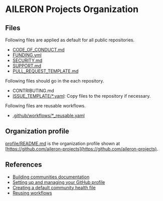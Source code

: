 # AILERON Projects Organization

## Files

Following files are applied as default for all public repositories.

- [CODE_OF_CONDUCT.md](CODE_OF_CONDUCT.md)
- [FUNDING.yml](FUNDING.yml)
- [SECURITY.md](SECURITY.md)
- [SUPPORT.md](SUPPORT.md)
- [PULL_REQUEST_TEMPLATE.md](PULL_REQUEST_TEMPLATE.md)

Following files should go in the each repository.

- CONTRIBUTING.md
- [ISSUE_TEMPLATE/*.yaml](ISSUE_TEMPLATE/): Copy files to the repository if necessary.

Following files are reusable workflows.

- [.github/workflows/*_reusable.yaml](.github/workflows/)

## Organization profile

[profile/README.md](profile/README.md) is the organization profile shown at [https://github.com/aileron-projects](https://github.com/aileron-projects).

## References

- [Building communities documentation](https://docs.github.com/en/communities)
- [Setting up and managing your GitHub profile](https://docs.github.com/en/account-and-profile/setting-up-and-managing-your-github-profile)
- [Creating a default community health file](https://docs.github.com/en/communities/setting-up-your-project-for-healthy-contributions/creating-a-default-community-health-file)
- [Reusing workflows](https://docs.github.com/en/actions/sharing-automations/reusing-workflows)
